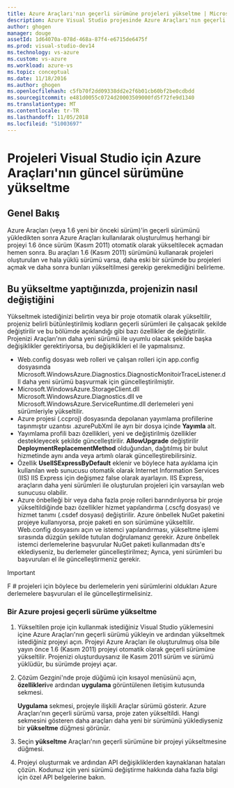 ```yaml
---
title: Azure Araçları'nın geçerli sürümüne projeleri yükseltme | Microsoft Docs
description: Azure Visual Studio projesinde Azure Araçları'nın geçerli sürümüne yükseltmeyi öğrenin
author: ghogen
manager: douge
assetId: 1d64070a-078d-468a-87f4-e6715de6475f
ms.prod: visual-studio-dev14
ms.technology: vs-azure
ms.custom: vs-azure
ms.workload: azure-vs
ms.topic: conceptual
ms.date: 11/18/2016
ms.author: ghogen
ms.openlocfilehash: c5fb70f2dd09338dd2e2f6b01cb60bf2be0cdbdd
ms.sourcegitcommit: e481d0055c0724d20003509000fd5f72fe9d1340
ms.translationtype: MT
ms.contentlocale: tr-TR
ms.lasthandoff: 11/05/2018
ms.locfileid: "51003697"
---
```

# <a name="how-to-upgrade-projects-to-the-current-version-of-the-azure-tools-for-visual-studio"></a>Projeleri Visual Studio için Azure Araçları'nın güncel sürümüne yükseltme
## <a name="overview"></a>Genel Bakış
Azure Araçları (veya 1.6 yeni bir önceki sürüm)'in geçerli sürümünü yükledikten sonra Azure Araçları kullanılarak oluşturulmuş herhangi bir projeyi 1.6 önce sürüm (Kasım 2011) otomatik olarak yükseltilecek açmadan hemen sonra. Bu araçları 1.6 (Kasım 2011) sürümünü kullanarak projeleri oluşturulan ve hala yüklü sürümü varsa, daha eski bir sürümde bu projeleri açmak ve daha sonra bunları yükseltilmesi gerekip gerekmediğini belirleme.

## <a name="how-your-project-changes-when-you-upgrade-it"></a>Bu yükseltme yaptığınızda, projenizin nasıl değiştiğini
Yükseltmek istediğinizi belirtin veya bir proje otomatik olarak yükseltilir, projeniz belirli bütünleştirilmiş kodların geçerli sürümleri ile çalışacak şekilde değiştirilir ve bu bölümde açıklandığı gibi bazı özellikler de değiştirilir. Projenizi Araçları'nın daha yeni sürümü ile uyumlu olacak şekilde başka değişiklikler gerektiriyorsa, bu değişiklikleri el ile yapmalısınız.

* Web.config dosyası web rolleri ve çalışan rolleri için app.config dosyasında Microsoft.WindowsAzure.Diagnostics.DiagnosticMonitoirTraceListener.dll daha yeni sürümü başvurmak için güncelleştirilmiştir.
* Microsoft.WindowsAzure.StorageClient.dll Microsoft.WindowsAzure.Diagnostics.dll ve Microsoft.WindowsAzure.ServiceRuntime.dll derlemeleri yeni sürümleriyle yükseltilir.
* Azure projesi (.ccproj) dosyasında depolanan yayımlama profillerine taşınmıştır uzantısı .azurePubXml ile ayrı bir dosya içinde **Yayımla** alt.
* Yayımlama profili bazı özellikleri, yeni ve değiştirilmiş özellikler destekleyecek şekilde güncelleştirilir. **AllowUpgrade** değiştirilir **DeploymentReplacementMethod** olduğundan, dağıtılmış bir bulut hizmetinde aynı anda veya artımlı olarak güncelleştirebilirsiniz.
* Özellik **UseIISExpressByDefault** eklenir ve böylece hata ayıklama için kullanılan web sunucusu otomatik olarak Internet Information Services (IIS) IIS Express için değişmez false olarak ayarlayın. IIS Express, araçların daha yeni sürümleri ile oluşturulan projeleri için varsayılan web sunucusu olabilir.
* Azure önbelleği bir veya daha fazla proje rolleri barındırılıyorsa bir proje yükseltildiğinde bazı özellikler hizmet yapılandırma (.cscfg dosyası) ve hizmet tanımı (.csdef dosyası) değiştirilir. Azure önbellek NuGet paketini projeye kullanıyorsa, proje paketi en son sürümüne yükseltilir. Web.config dosyasını açın ve istemci yapılandırması, yükseltme işlemi sırasında düzgün şekilde tutulan doğrulamanız gerekir. Azure önbellek istemci derlemelerine başvurular NuGet paketi kullanmadan dts'e eklediyseniz, bu derlemeler güncelleştirilmez; Ayrıca, yeni sürümleri bu başvuruları el ile güncelleştirmeniz gerekir.

> [!IMPORTANT]
> F # projeleri için böylece bu derlemelerin yeni sürümlerini oldukları Azure derlemelere başvuruları el ile güncelleştirmelisiniz.
> 
> 

### <a name="how-to-upgrade-an-azure-project-to-the-current-release"></a>Bir Azure projesi geçerli sürüme yükseltme
1. Yükseltilen proje için kullanmak istediğiniz Visual Studio yüklemesini içine Azure Araçları'nın geçerli sürümü yükleyin ve ardından yükseltmek istediğiniz projeyi açın. Projeyi Azure Araçları ile oluşturulmuş olsa bile yayın önce 1.6 (Kasım 2011) projeyi otomatik olarak geçerli sürümüne yükseltilir. Projenizi oluşturduysanız ile Kasım 2011 sürüm ve sürümü yüklüdür, bu sürümde projeyi açar.
2. Çözüm Gezgini'nde proje düğümü için kısayol menüsünü açın, **özellikleri**ve ardından **uygulama** görüntülenen iletişim kutusunda sekmesi.
   
    **Uygulama** sekmesi, projeyle ilişkili Araçlar sürümü gösterir. Azure Araçları'nın geçerli sürümü varsa, proje zaten yükseltildi. Hangi sekmesini gösteren daha araçları daha yeni bir sürümünü yüklediyseniz bir **yükseltme** düğmesi görünür.
3. Seçin **yükseltme** Araçları'nın geçerli sürümüne bir projeyi yükseltmesine düğmesi.
4. Projeyi oluşturmak ve ardından API değişikliklerden kaynaklanan hataları çözün. Kodunuz için yeni sürümü değiştirme hakkında daha fazla bilgi için özel API belgelerine bakın.

